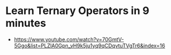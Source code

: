 # Learn Ternary Operators in 9 minutes

* <https://www.youtube.com/watch?v=70GmtV-5Ggo&list=PLZlA0Gpn_vH9k5ju1yq9qCDqvtuTVgTr6&index=16>
